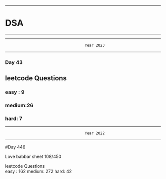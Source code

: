 ******************************************************************************************
# DSA
******************************************************************************************


******************************************************************************************
                                        Year 2023
******************************************************************************************
### Day 43

## leetcode Questions   
### easy : 9
### medium:26
### hard: 7









******************************************************************************************
                                        Year 2022
******************************************************************************************
#Day 446

Love babbar sheet
    108/450
    
leetcode Questions   
easy : 162
medium: 272
hard: 42

 
